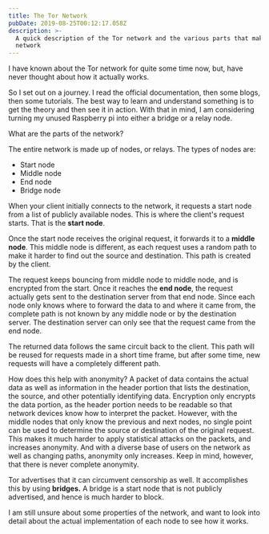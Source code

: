```yaml
---
title: The Tor Network
pubDate: 2019-08-25T00:12:17.058Z
description: >-
  A quick description of the Tor network and the various parts that make up the
  network
---
```


I have known about the Tor network for quite some time now, but, have never thought about how it actually works.

So I set out on a journey. I read the official documentation, then some blogs, then some tutorials. The best way to learn and understand something is to get the theory and then see it in action. With that in mind, I am considering turning my unused Raspberry pi into either a bridge or a relay node.

What are the parts of the network?

The entire network is made up of nodes, or relays. The types of nodes are:

- Start node
- Middle node
- End node
- Bridge node

When your client initially connects to the network, it requests a start node from a list of publicly available nodes. This is where the client's request starts. That is the **start node**.

Once the start node receives the original request, it forwards it to a **middle node**. This middle node is different, as each request uses a random path to make it harder to find out the source and destination. This path is created by the client.

The request keeps bouncing from middle node to middle node, and is encrypted from the start. Once it reaches the **end node**, the request actually gets sent to the destination server from that end node. Since each node only knows where to forward the data to and where it came from, the complete path is not known by any middle node or by the destination server. The destination server can only see that the request came from the end node.

The returned data follows the same circuit back to the client. This path will be reused for requests made in a short time frame, but after some time, new requests will have a completely different path.

How does this help with anonymity? A packet of data contains the actual data as well as information in the header portion that lists the destination, the source, and other potentially identifying data. Encryption only encrypts the data portion, as the header portion needs to be readable so that network devices know how to interpret the packet. However, with the middle nodes that only know the previous and next nodes, no single point can be used to determine the source or destination of the original request. This makes it much harder to apply statistical attacks on the packets, and increases anonymity. And with a diverse base of users on the network as well as changing paths, anonymity only increases. Keep in mind, however, that there is never complete anonymity.

Tor advertises that it can circumvent censorship as well. It accomplishes this by using **bridges.** A bridge is a start node that is not publicly advertised, and hence is much harder to block.

I am still unsure about some properties of the network, and want to look into detail about the actual implementation of each node to see how it works.
